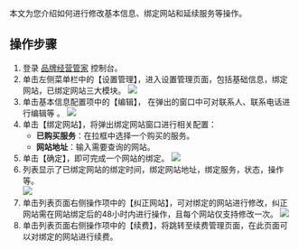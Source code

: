 本文为您介绍如何进行修改基本信息、绑定网站和延续服务等操作。





## 操作步骤

1. 登录 [品牌经营管家](https://console.cloud.tencent.com/bma) 控制台。
2. 单击左侧菜单栏中的【设置管理】，进入设置管理页面，包括基础信息，绑定网站，已绑定网站三大模块。
	 ![](https://main.qcloudimg.com/raw/06443eb44d62a1f2c6d569427dff9d2a.jpg)
3. 单击基本信息配置项中的【编辑】， 在弹出的窗口中可对联系人、联系电话进行编辑等 。
	![](https://main.qcloudimg.com/raw/152f7e1e1c7a56e5b879fb39c50e115a.png)
4. 单击【绑定网站】，将弹出绑定网站窗口进行相关配置：
	- **已购买服务**：在拉框中选择一个购买的服务。
	- **网站地址**：输入需要查询的网站。
5. 单击【确定】，即可完成一个网站的绑定。
![](https://main.qcloudimg.com/raw/2a609bd6d6b460266b64ec06362eb365.png)
6. 列表显示了已绑定网站的绑定时间，绑定网站地址，绑定服务，状态，操作等。  
![](https://main.qcloudimg.com/raw/2134e7159835f5901967837e9e79b594.png)
7. 单击列表页面右侧操作项中的【纠正网站】，可对绑定的网站进行修改，纠正网站需在网站绑定后的48小时内进行操作，且每个网站仅支持修改一次。 
![](https://main.qcloudimg.com/raw/8d5531b35bbe734500733245d934d777.png)
8. 单击列表页面右侧操作项中的【续费】，将跳转至续费管理页面，在此页面可以对绑定的网站进行续费。
